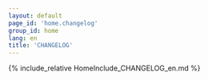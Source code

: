 ```yaml
---
layout: default
page_id: 'home.changelog'
group_id: home
lang: en
title: 'CHANGELOG'
---
```

{% include_relative HomeInclude_CHANGELOG_en.md %}
